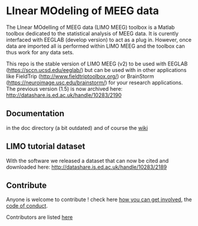 # LInear MOdeling of MEEG data

The LInear MOdelling of MEEG data (LIMO MEEG) toolbox is a Matlab toolbox dedicated to the statistical analysis of MEEG data. It is curently interfaced with EEGLAB (develop version) to act as a plug in. However, once data are imported all is performed within LIMO MEEG and the toolbox can thus work for any data sets.

This repo is the stable version of LIMO MEEG (v2) to be used with EEGLAB (https://sccn.ucsd.edu/eeglab/) but can be used with in other applications like FieldTrip (http://www.fieldtriptoolbox.org/) or BrainStorm (https://neuroimage.usc.edu/brainstorm/) for your research applications. The previous version (1.5) is now archived here: http://datashare.is.ed.ac.uk/handle/10283/2190

## Documentation
in the doc directory (a bit outdated)
and of course the [wiki](https://github.com/LIMO-EEG-Toolbox/limo_eeg/wiki)

## LIMO tutorial dataset

With the software we released a dataset that can now be cited and downloaded here: http://datashare.is.ed.ac.uk/handle/10283/2189

## Contribute

Anyone is welcome to contribute ! check here [how you can get involved](https://github.com/LIMO-EEG-Toolbox/limo_eeg/blob/master/contributing.md), the [code of conduct](https://github.com/LIMO-EEG-Toolbox/limo_eeg/blob/master/code_of_conduct.md).

Contributors are listed [here](https://github.com/LIMO-EEG-Toolbox/limo_eeg/blob/master/contributors.md)
